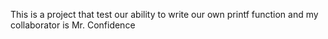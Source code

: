 This is a project that test our ability to write our own printf function and my collaborator is Mr. Confidence
